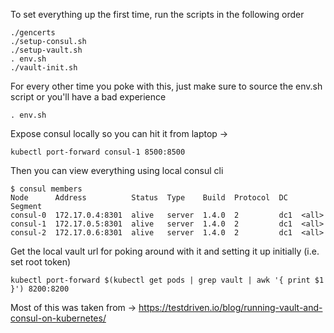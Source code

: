 To set everything up the first time, run the scripts in the following order
```
./gencerts
./setup-consul.sh
./setup-vault.sh
. env.sh
./vault-init.sh
```

For every other time you poke with this, just make sure to source the env.sh script or you'll have a bad experience
```
. env.sh
```

Expose consul locally so you can hit it from laptop -> 
```
kubectl port-forward consul-1 8500:8500
```

Then you can view everything using local consul cli
```
$ consul members
Node      Address          Status  Type    Build  Protocol  DC   Segment
consul-0  172.17.0.4:8301  alive   server  1.4.0  2         dc1  <all>
consul-1  172.17.0.5:8301  alive   server  1.4.0  2         dc1  <all>
consul-2  172.17.0.6:8301  alive   server  1.4.0  2         dc1  <all>
```

Get the local vault url for poking around with it and setting it up initially (i.e. set root token)
```
kubectl port-forward $(kubectl get pods | grep vault | awk '{ print $1 }') 8200:8200
```


Most of this was taken from -> https://testdriven.io/blog/running-vault-and-consul-on-kubernetes/
